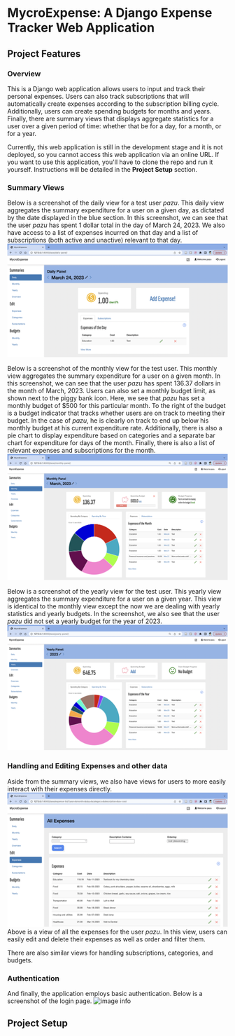 # MycroExpense: A Django Expense Tracker Web Application

## Project Features

### Overview

This is a Django web application allows users to input and track their personal expenses. Users can also track subscriptions that will automatically create expenses according to the subscription billing cycle. Additionally, users can create spending budgets for months and years. Finally, there are summary views that displays aggregate statistics for a user over a given period of time: whether that be for a day, for a month, or for a year.  

Currently, this web application is still in the development stage and it is not deployed, so you cannot access this web application via an online URL. If you want to use this application, you'll have to clone the repo and run it yourself. Instructions will be detailed in the **Project Setup** section. 

### Summary Views

Below is a screenshot of the daily view for a test user *pazu*. This daily view aggregates the summary expenditure for a user on a given day, as dictated by the date displayed in the blue section. In this screenshot, we can see that the user *pazu* has spent 1 dollar total in the day of March 24, 2023. We also have access to a list of expenses incurred on that day and a list of subscriptions (both active and unactive) relevant to that day. 
![image info](./images/day.png)

Below is a screenshot of the monthly view for the test user. This monthly view aggregates the summary expenditure for a user on a given month. In this screenshot, we can see that the user *pazu* has spent 136.37 dollars in the month of March, 2023. Users can also set a monthly budget limit, as shown next to the piggy bank icon. Here, we see that *pazu* has set a monthly budget of $500 for this particular month. To the right of the budget is a budget indicator that tracks whether users are on track to meeting their budget. In the case of *pazu*, he is clearly on track to end up below his monthly budget at his current expenditure rate. Additionally, there is also a pie chart to display expenditure based on categories and a separate bar chart for expenditure for days of the month. Finally, there is also a list of relevant expenses and subscriptions for the month. 
![image info](./images/month.png)

Below is a screenshot of the yearly view for the test user. This yearly view aggregates the summary expenditure for a user on a given year. This view is identical to the monthly view except the now we are dealing with yearly statistics and yearly budgets. In the screenshot, we also see that the user *pazu* did not set a yearly budget for the year of 2023. 
![image info](./images/year.png)



### Handling and Editing Expenses and other data

Aside from the summary views, we also have views for users to more easily interact with their expenses directly. 
![image info](./images/list.png)
Above is a view of all the expenses for the user *pazu*. In this view, users can easily edit and delete their expenses as well as order and filter them. 

There are also similar views for handling subscriptions, categories, and budgets. 

### Authentication

And finally, the application employs basic authentication. Below is a screenshot of the login page.
![image info](./images/login.png)

## Project Setup
